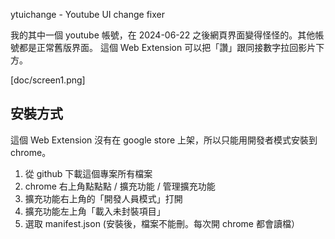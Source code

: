 ytuichange - Youtube UI change fixer

我的其中一個 youtube 帳號，在 2024-06-22 之後網頁界面變得怪怪的。其他帳號都是正常舊版界面。
這個 Web Extension 可以把「讚」跟同接數字拉回影片下方。

[doc/screen1.png]

## 安裝方式

這個 Web Extension 沒有在 google store 上架，所以只能用開發者模式安裝到 chrome。

1. 從 github 下載這個專案所有檔案
2. chrome 右上角點點點 / 擴充功能 / 管理擴充功能
3. 擴充功能右上角的「開發人員模式」打開
4. 擴充功能左上角「載入未封裝項目」
5. 選取 manifest.json (安裝後，檔案不能刪。每次開 chrome 都會讀檔）